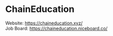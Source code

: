 # ChainEducation

Website: https://chaineducation.xyz/
<br />
Job Board: https://chaineducation.niceboard.co/

